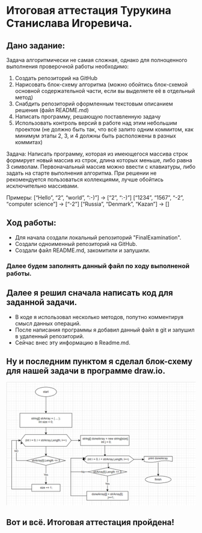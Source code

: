 #  Итоговая аттестация Турукина Станислава Игоревича.
## Дано задание:
Задача алгоритмически не самая сложная, однако для полноценного выполнения проверочной работы необходимо:

1. Создать репозиторий на GitHub
2. Нарисовать блок-схему алгоритма (можно обойтись блок-схемой основной содержательной части, если вы выделяете её в отдельный метод)
3. Снабдить репозиторий оформленным текстовым описанием решения (файл README.md)
4. Написать программу, решающую поставленную задачу
5. Использовать контроль версий в работе над этим небольшим проектом (не должно быть так, что всё залито одним коммитом, как минимум этапы 2, 3, и 4 должны быть расположены в разных коммитах)

Задача: Написать программу, которая из имеющегося массива строк формирует новый массив из строк, длина которых меньше, либо равна 3 символам. Первоначальный массив можно ввести с клавиатуры, либо задать на старте выполнения алгоритма. При решении не рекомендуется пользоваться коллекциями, лучше обойтись исключительно массивами.

Примеры:
[“Hello”, “2”, “world”, “:-)”] → [“2”, “:-)”]
[“1234”, “1567”, “-2”, “computer science”] → [“-2”]
[“Russia”, “Denmark”, “Kazan”] → []

## Ход работы:
- Для начала создали локальный репозиторий "FinalExamination".
- Создали одноименный репозиторий на GitHub.
- Создали файл README.md, закомитили и запушили.
### Далее будем заполнять данный файл по ходу выполненой работы. 

## Далее я решил сначала написать код для заданной задачи. 
- В коде я использовал несколько методов, попутно комментируя смысл данных операций.
- После написания программы я добавил данный файл в git и запушил в удаленный репозиторий.
- Сейчас внес эту информацию в Readme.md.  
## Ну и последним пунктом я сделал блок-схему для нашей задачи в программе draw.io.
![Блок-схема итоговой задачи](picture.png)  
## Вот и всё. Итоговая аттестация пройдена!
 
